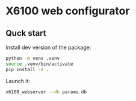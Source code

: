 # X6100 web configurator

## Quck start

Install dev version of the package:

```bash
python -m venv .venv
source .venv/bin/activate
pip install -e .
```

Launch it:

```bash
x6100_webserver --db params.db
```
